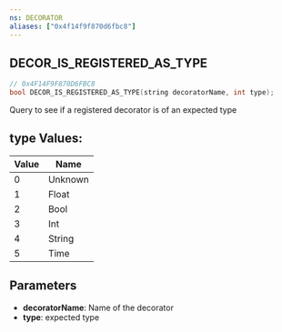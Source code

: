 ```yaml
---
ns: DECORATOR
aliases: ["0x4f14f9f870d6fbc8"]
---
```

## DECOR_IS_REGISTERED_AS_TYPE

```c
// 0x4F14F9F870D6FBC8
bool DECOR_IS_REGISTERED_AS_TYPE(string decoratorName, int type);
```

Query to see if a registered decorator is of an expected type

## type Values:
| Value | Name |
| --- | --- |
| 0 | Unknown |
| 1 | Float |
| 2 | Bool |
| 3 | Int |
| 4 | String |
| 5 | Time |


## Parameters
* **decoratorName**: Name of the decorator
* **type**: expected type

